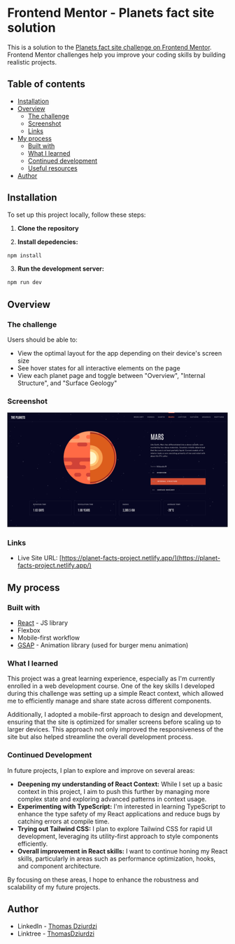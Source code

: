 # Frontend Mentor - Planets fact site solution

This is a solution to the [Planets fact site challenge on Frontend Mentor](https://www.frontendmentor.io/challenges/planets-fact-site-gazqN8w_f). Frontend Mentor challenges help you improve your coding skills by building realistic projects. 

## Table of contents
- [Installation](#Installation)
- [Overview](#overview)
  - [The challenge](#the-challenge)
  - [Screenshot](#screenshot)
  - [Links](#links)
- [My process](#my-process)
  - [Built with](#built-with)
  - [What I learned](#what-i-learned)
  - [Continued development](#continued-development)
  - [Useful resources](#useful-resources)
- [Author](#author)

## Installation

To set up this project locally, follow these steps:

1. **Clone the repository**

2. **Install depedencies:**
```bash
npm install
```

3. **Run the development server:**
```bash
npm run dev
```


## Overview

### The challenge

Users should be able to:

- View the optimal layout for the app depending on their device's screen size
- See hover states for all interactive elements on the page
- View each planet page and toggle between "Overview", "Internal Structure", and "Surface Geology"

### Screenshot

![Planet Facts Desktop](/public/Screenshot-planet-facts.png)


### Links

- Live Site URL: [https://planet-facts-project.netlify.app/](https://planet-facts-project.netlify.app/)

## My process

### Built with

- [React](https://reactjs.org/) - JS library
- Flexbox
- Mobile-first workflow
- [GSAP](https://gsap.com/resources/React/) - Animation library (used for burger menu animation)


### What I learned

This project was a great learning experience, especially as I'm currently enrolled in a web development course. One of the key skills I developed during this challenge was setting up a simple React context, which allowed me to efficiently manage and share state across different components.

Additionally, I adopted a mobile-first approach to design and development, ensuring that the site is optimized for smaller screens before scaling up to larger devices. This approach not only improved the responsiveness of the site but also helped streamline the overall development process.


### Continued Development

In future projects, I plan to explore and improve on several areas:

- **Deepening my understanding of React Context:** While I set up a basic context in this project, I aim to push this further by managing more complex state and exploring advanced patterns in context usage.
- **Experimenting with TypeScript:** I'm interested in learning TypeScript to enhance the type safety of my React applications and reduce bugs by catching errors at compile time.
- **Trying out Tailwind CSS:** I plan to explore Tailwind CSS for rapid UI development, leveraging its utility-first approach to style components efficiently.
- **Overall improvement in React skills:** I want to continue honing my React skills, particularly in areas such as performance optimization, hooks, and component architecture.

By focusing on these areas, I hope to enhance the robustness and scalability of my future projects.


## Author

- LinkedIn - [Thomas Dziurdzi](https://www.linkedin.com/in/thomas-dziurdzi-1912391b6/)
- Linktree - [ThomasDziurdzi](https://linktr.ee/ThomasDziurdzi)

